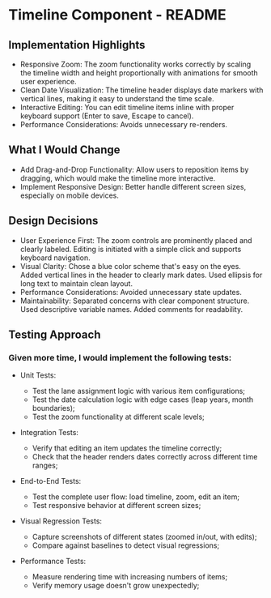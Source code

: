 # Timeline Component - README

## Implementation Highlights
- Responsive Zoom: The zoom functionality works correctly by scaling the timeline width and height proportionally with animations for smooth user experience.
- Clean Date Visualization: The timeline header displays date markers with vertical lines, making it easy to understand the time scale.
- Interactive Editing: You can edit timeline items inline with proper keyboard support (Enter to save, Escape to cancel).
- Performance Considerations: Avoids unnecessary re-renders.

## What I Would Change
- Add Drag-and-Drop Functionality: Allow users to reposition items by dragging, which would make the timeline more interactive.
- Implement Responsive Design: Better handle different screen sizes, especially on mobile devices.

## Design Decisions
- User Experience First: The zoom controls are prominently placed and clearly labeled. Editing is initiated with a simple click and supports keyboard navigation.
- Visual Clarity: Chose a blue color scheme that's easy on the eyes. Added vertical lines in the header to clearly mark dates. Used ellipsis for long text to maintain clean layout.
- Performance Considerations: Avoided unnecessary state updates.
- Maintainability: Separated concerns with clear component structure. Used descriptive variable names. Added comments for readability.

## Testing Approach
### Given more time, I would implement the following tests:
- Unit Tests:
  - Test the lane assignment logic with various item configurations;
  - Test the date calculation logic with edge cases (leap years, month boundaries);
  - Test the zoom functionality at different scale levels;

- Integration Tests:
  - Verify that editing an item updates the timeline correctly;
  - Check that the header renders dates correctly across different time ranges;

- End-to-End Tests:
  - Test the complete user flow: load timeline, zoom, edit an item;
  - Test responsive behavior at different screen sizes;

- Visual Regression Tests:
  - Capture screenshots of different states (zoomed in/out, with edits);
  - Compare against baselines to detect visual regressions;

- Performance Tests:
  - Measure rendering time with increasing numbers of items;
  - Verify memory usage doesn't grow unexpectedly;
